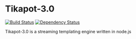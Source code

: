 Tikapot-3.0
===========

[![Build Status](https://travis-ci.org/keiouu/Tikapot-3.0.png)](https://travis-ci.org/keiouu/Tikapot-3.0) [![Dependency Status](https://gemnasium.com/keiouu/Tikapot-3.0.png)](https://gemnasium.com/keiouu/Tikapot-3.0)

Tikapot-3.0 is a streaming templating engine written in node.js
